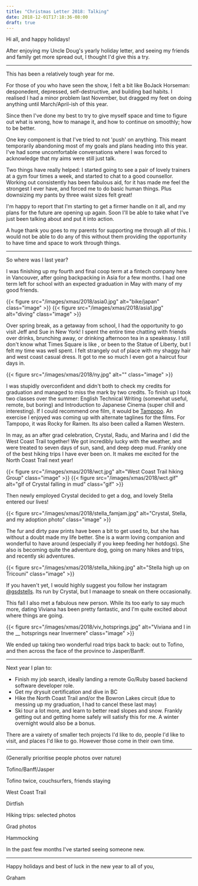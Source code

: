 ```yaml
---
title: "Christmas Letter 2018: Talking"
date: 2018-12-01T17:18:36-08:00
draft: true
---
```


Hi all, and happy holidays!

After enjoying my Uncle Doug's yearly holiday letter, and seeing my friends and family get more spread out, I thought I'd give this a try. 
____

This has been a relatively tough year for me.

For those of you who have seen the show, I felt a bit like BoJack Horseman: desponedent, depressed, self-destructive, and building bad habits. I realised I had a minor problem last November, but dragged my feet on doing anything until March/April-ish of this year.

Since then I've done my best to try to give myself space and time to figure out what is wrong, how to manage it, and how to continue on smoothly; how to be better. 

One key component is that I've tried to not 'push' on anything. This meant temporarily abandoning most of my goals and plans heading into this year. I've had some uncomfortable conversations where I was forced to acknowledge that my aims were still just talk.

Two things have really helped: I started going to see a pair of lovely trainers at a gym four times a week, and started to chat to a good counsellor. Working out consistently has been fabulous aid, for it has made me feel the strongest I ever have, and forced me to do basic human things. Plus downsizing my pants by three waist sizes felt great!

I'm happy to report that I'm starting to get a firmer handle on it all, and my plans for the future are opening up again. Soon I'll be able to take what I've just been talking about and put it into action. 

A huge thank you goes to my parents for supporting me through all of this. I would not be able to do any of this without them providing the opportunity to have time and space to work through things.

___

So where was I last year?

I was finishing up my fourth and final coop term at a fintech company here in Vancouver, after going backpacking in Asia for a few months. I had one term left for school with an expected graduation in May with many of my good friends.

{{< figure src="/images/xmas/2018/asia0.jpg" alt="bike/japan" class="image" >}}
{{< figure src="/images/xmas/2018/asia1.jpg" alt="diving" class="image" >}}

Over spring break, as a getaway from school, I had the opportunity to go visit Jeff and Sue in New York! I spent the entire time chatting with friends over drinks, brunching away, or drinking afternoon tea in a speakeasy. I still don't know what Times Square is like , or been to the Statue of Liberty, but I felt my time was well spent. I felt strangely out of place with my shaggy hair and west coast casual dress. It got to me so much I even got a haircut four days in.

{{< figure src="/images/xmas/2018/ny.jpg" alt="" class="image" >}}

I was stupidly overconfident and didn't both to check my credits for graduation and managed to miss the mark by two credits. To finish up I took two classes over the summer: English Technical Writing (somewhat useful, remote, but boring) and Introduction to Japanese Cinema (super chill and interesting). If I could recommend one film, it would be [Tampopo](https://imdb.com). An exercise I enjoyed was coming up with alternate taglines for the films. For Tampopo, it was Rocky for Ramen. Its also been called a Ramen Western.

In may, as an after grad celebration, Crystal, Radu, and Marina and I did the West Coast Trail together! We got incredibly lucky with the weather, and were treated to seven days of sun, sand, and deep deep mud. Frankly one of the best hiking trips I have ever been on. It makes me excited for the North Coast Trail next year!

{{< figure src="/images/xmas/2018/wct.jpg" alt="West Coast Trail hiking Group" class="image" >}}
{{< figure src="/images/xmas/2018/wct.gif" alt="gif of Crystal falling in mud" class="gif" >}}

Then newly employed Crystal decided to get a dog, and lovely Stella entered our lives!

{{< figure src="/images/xmas/2018/stella_famjam.jpg" alt="Crystal, Stella, and my adoption photo" class="image" >}}

The fur and dirty paw prints have been a bit to get used to, but she has without a doubt made my life better. She is a warm loving companion and wonderful to have around (especially if you keep feeding her hotdogs). She also is becoming quite the adventure dog, going on many hikes and trips, and recently ski adventures.

{{< figure src="/images/xmas/2018/stella_hiking.jpg" alt="Stella high up on Tricouni" class="image" >}}

If you haven't yet, I would highly suggest you follow her instagram [@gsdstells](https://instagram.com/gsdstells). Its run by Crystal, but I manaage to sneak on there occasionally.



This fall I also met a fabulous new person. While its too early to say much more, dating Viviana has been pretty fantastic, and I'm quite excited about where things are going. 

{{< figure src="/images/xmas/2018/viv_hotsprings.jpg" alt="Viviana and I in the __ hotsprings near Invermere" class="image" >}}

We ended up taking two wonderful road trips back to back: out to Tofino, and then across the face of the province to Jasper/Banff.

____

Next year I plan to:

* Finish my job search, ideally landing a remote Go/Ruby based backend software developer role.
* Get my drysuit certification and dive in BC
* Hike the North Coast Trail and/or the Bowron Lakes circuit (due to messing up my graduation, I had to cancel these last may)
* Ski tour a lot more, and learn to better read slopes and snow. Frankly getting out and getting home safely will satisfy this for me. A winter overnight would also be a bonus.

There are a vairety of smaller tech projects I'd like to do, people I'd like to visit, and places I'd like to go. However those come in their own time.

____

(Generally prioritise people photos over nature)

Tofino/Banff/Jasper

Tofino twice, couchsurfers, friends staying

West Coast Trail

Dirtfish

Hiking trips: selected photos

Grad photos

Hammocking

In the past few months I've started seeing someone new. 

___

Happy holidays and best of luck in the new year to all of you,

Graham
